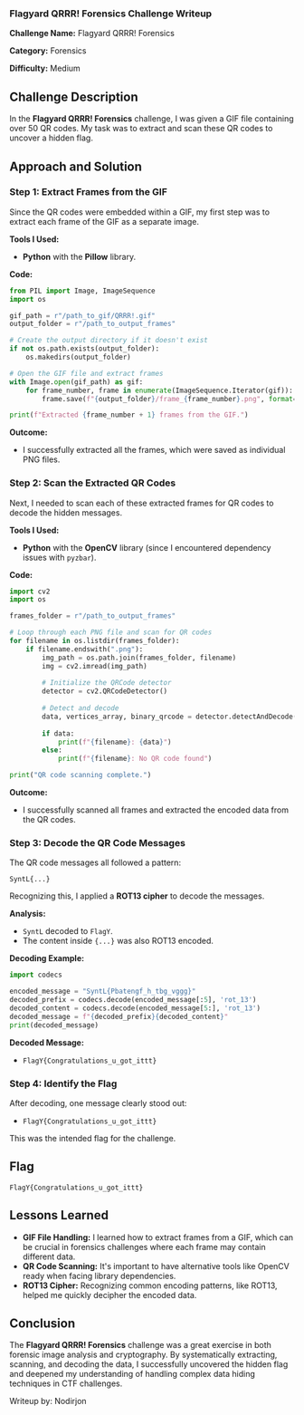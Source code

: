 ### **Flagyard QRRR! Forensics Challenge Writeup**


**Challenge Name:** Flagyard QRRR! Forensics

**Category:** Forensics

**Difficulty:** Medium


## **Challenge Description**

In the **Flagyard QRRR! Forensics** challenge, I was given a GIF file containing over 50 QR codes. My task was to extract and scan these QR codes to uncover a hidden flag.


## **Approach and Solution**

### **Step 1: Extract Frames from the GIF**

Since the QR codes were embedded within a GIF, my first step was to extract each frame of the GIF as a separate image.

**Tools I Used:**
- **Python** with the **Pillow** library.

**Code:**
```python
from PIL import Image, ImageSequence
import os

gif_path = r"/path_to_gif/QRRR!.gif"
output_folder = r"/path_to_output_frames"

# Create the output directory if it doesn't exist
if not os.path.exists(output_folder):
    os.makedirs(output_folder)

# Open the GIF file and extract frames
with Image.open(gif_path) as gif:
    for frame_number, frame in enumerate(ImageSequence.Iterator(gif)):
        frame.save(f"{output_folder}/frame_{frame_number}.png", format="PNG")

print(f"Extracted {frame_number + 1} frames from the GIF.")
```

**Outcome:**
- I successfully extracted all the frames, which were saved as individual PNG files.

### **Step 2: Scan the Extracted QR Codes**

Next, I needed to scan each of these extracted frames for QR codes to decode the hidden messages.

**Tools I Used:**
- **Python** with the **OpenCV** library (since I encountered dependency issues with `pyzbar`).

**Code:**
```python
import cv2
import os

frames_folder = r"/path_to_output_frames"

# Loop through each PNG file and scan for QR codes
for filename in os.listdir(frames_folder):
    if filename.endswith(".png"):
        img_path = os.path.join(frames_folder, filename)
        img = cv2.imread(img_path)
        
        # Initialize the QRCode detector
        detector = cv2.QRCodeDetector()
        
        # Detect and decode
        data, vertices_array, binary_qrcode = detector.detectAndDecode(img)
        
        if data:
            print(f"{filename}: {data}")
        else:
            print(f"{filename}: No QR code found")

print("QR code scanning complete.")
```

**Outcome:**
- I successfully scanned all frames and extracted the encoded data from the QR codes.

### **Step 3: Decode the QR Code Messages**

The QR code messages all followed a pattern:
```
SyntL{...}
```
Recognizing this, I applied a **ROT13 cipher** to decode the messages.

**Analysis:**
- `SyntL` decoded to `FlagY`.
- The content inside `{...}` was also ROT13 encoded.

**Decoding Example:**
```python
import codecs

encoded_message = "SyntL{Pbatengf_h_tbg_vggg}"
decoded_prefix = codecs.decode(encoded_message[:5], 'rot_13')
decoded_content = codecs.decode(encoded_message[5:], 'rot_13')
decoded_message = f"{decoded_prefix}{decoded_content}"
print(decoded_message)
```

**Decoded Message:**
- `FlagY{Congratulations_u_got_ittt}`

### **Step 4: Identify the Flag**

After decoding, one message clearly stood out:
- `FlagY{Congratulations_u_got_ittt}`

This was the intended flag for the challenge.


## **Flag**

```
FlagY{Congratulations_u_got_ittt}
```


## **Lessons Learned**

- **GIF File Handling:** I learned how to extract frames from a GIF, which can be crucial in forensics challenges where each frame may contain different data.
- **QR Code Scanning:** It's important to have alternative tools like OpenCV ready when facing library dependencies.
- **ROT13 Cipher:** Recognizing common encoding patterns, like ROT13, helped me quickly decipher the encoded data.


## **Conclusion**

The **Flagyard QRRR! Forensics** challenge was a great exercise in both forensic image analysis and cryptography. By systematically extracting, scanning, and decoding the data, I successfully uncovered the hidden flag and deepened my understanding of handling complex data hiding techniques in CTF challenges.


Writeup by: Nodirjon